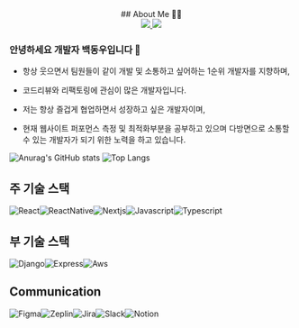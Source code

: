 <div align='center'>
## About Me ‍👨‍💻

<div>
    <a href="https://interesting-longan-2b3.notion.site/ee7224efb8b143eda8a57e8e96fc9b7a">
        <img src="https://img.shields.io/badge/Notion-white?&style=flat-square&logo=notion&logoColor=black"/>
    </a>
    <a href="https://velog.io/@100dongwoo">
        <img src="https://img.shields.io/badge/Velog-1DBF73?style=flat-square&logo=Vimeo&logoColor=white"/>
    </a>
</div>


</div>

### 안녕하세요 개발자 백동우입니다 👋

<!-- - 코딩 보단 여행하는걸 좋아하지만 2순위로 코딩을 좋아하는 개발자 입니다.

- 소통과 협업 하면서 말을 많이 하는걸 좋아하는 개발자 입니다.

- 풀스택 개발자가 되기 위해 Django를 공부하며 스탭을 밞아가고 있습니다. -->

- 항상 웃으면서 팀원들이 같이 개발 및 소통하고 싶어하는 1순위  개발자를 지향하며,

- 코드리뷰와 리팩토링에 관심이 많은 개발자입니다.

- 저는 항상 즐겁게 협업하면서 성장하고 싶은 개발자이며,

- 현재 웹사이트 퍼포먼스 측정 및 최적화부분을 공부하고 있으며 다방면으로  소통할 수 있는 개발자가 되기 위한 노력을 하고 있습니다.




![Anurag's GitHub stats](https://github-readme-stats.vercel.app/api?username=100dongwoo&show_icons=true&theme=radical) 
![Top Langs](https://github-readme-stats.vercel.app/api/top-langs/?username=100dongwoo&layout=compact)



## 주 기술 스택
    
<div style="display: flex;">
    <img alt="React" src ="https://img.shields.io/badge/React-61dafb?&style=for-the-badge&logo=react&logoColor=black"/>
    <img alt="ReactNative" src ="https://img.shields.io/badge/React_Native-61dafb?&style=for-the-badge&logo=react&logoColor=black"/>
    <img alt="Nextjs" src="https://img.shields.io/badge/Next.js-000000?style=for-the-badge&logo=Next.js&logoColor=white"/>
    <img alt="Javascript" src ="https://img.shields.io/badge/Javascript-EFD919?&style=for-the-badge&logo=javascript&logoColor=black"/> 
    <img alt="Typescript" src ="https://img.shields.io/badge/Typescript-3178c6?&style=for-the-badge&logo=typescript&logoColor=white"/>
</div>

## 부 기술 스택

<div style="display: flex;">
    <img alt="Django" src ="https://img.shields.io/badge/Django-0C3C26?&style=for-the-badge&logo=django&logoColor=white"/>
    <img alt="Express" src ="https://img.shields.io/badge/Express-aeaeae?&style=for-the-badge&logo=express&logoColor=white"/>
<img alt="Aws" src ="https://img.shields.io/badge/Aws-f0931e?&style=for-the-badge"/>
</div>

## Communication

<div style="display: flex;">
    <img alt="Figma" src ="https://img.shields.io/badge/Figma-EB4B1D?style=for-the-badge&logo=figma&logoColor=white"/>
    <img alt="Zeplin" src ="https://img.shields.io/badge/Zeplin-F69833?style=for-the-badge&logo=zeplin&logoColor=white"/>
    <img alt="Jira" src ="https://img.shields.io/badge/Jira-247FF4?&style=for-the-badge&logo=jira&logoColor=white"/>
    <img alt="Slack" src ="https://img.shields.io/badge/Slack-4a154b?&style=for-the-badge&logo=slack&logoColor=white"/>
    <img alt="Notion" src ="https://img.shields.io/badge/Notion-white?&style=for-the-badge&logo=notion&logoColor=black"/>
</div>
